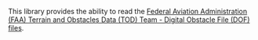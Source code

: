 This library provides the ability to read the [Federal Aviation Administration (FAA) Terrain and Obstacles Data (TOD) Team - Digital Obstacle File (DOF) files](https://nfdc.faa.gov/tod/public/TOD_DOF.html).